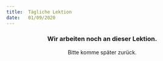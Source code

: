 ```yaml
---
title:  Tägliche Lektion
date:   01/09/2020
---
```


### <center>Wir arbeiten noch an dieser Lektion.</center>
<center>Bitte komme später zurück.</center>